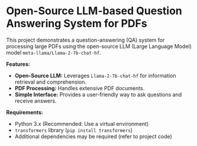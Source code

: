 # Open-Source LLM-based Question Answering System for PDFs

This project demonstrates a question-answering (QA) system for processing large PDFs using the open-source LLM (Large Language Model) model `meta-llama/Llama-2-7b-chat-hf`. 

**Features:**

* **Open-Source LLM:** Leverages `Llama-2-7b-chat-hf` for information retrieval and comprehension.
* **PDF Processing:** Handles extensive PDF documents.
* **Simple Interface:** Provides a user-friendly way to ask questions and receive answers.

**Requirements:**

* Python 3.x (Recommended: Use a virtual environment)
* `transformers` library (`pip install transformers`)
* Additional dependencies may be required (refer to project code)
